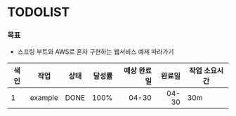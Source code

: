 # TODOLIST

### 목표

* 스프링 부트와 AWS로 혼자 구현하는 웹서비스 예제 따라가기

| 색인 | 작업                                                         | 상태 | 달성률 | 예상 완료일 | 완료일 | 작업 소요시간 |
| ----|-------------------------------------------------------- | ---- | -----: | ----------: | -----: | ------------- |
| 1|example                                             | DONE | 100% | 04-30 | 04-30 | 30m |